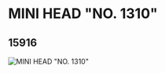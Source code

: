 # MINI HEAD "NO. 1310"
## 15916
![MINI HEAD "NO. 1310"](https://lc-www-live-s.legocdn.com/media/bricks/5/2/6055859.jpg)